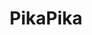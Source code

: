 ---
layout: page_store
id: 9
title: PikaPika
details: 
contributors: 
 - prikankshitm
facebookurl: 
permalink: /store/9
image: 9.png
---